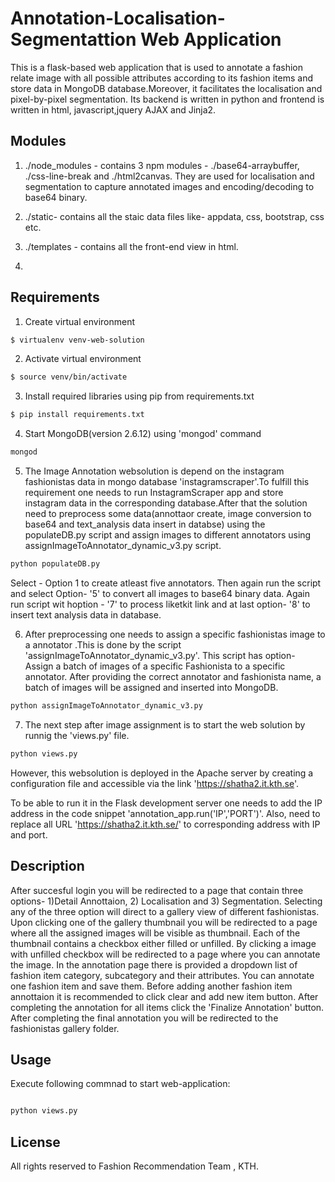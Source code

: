 Annotation-Localisation-Segmentattion Web Application
==========================

This is a flask-based web application that is used to annotate a fashion relate image  with all possible attributes according to its fashion items and store data in MongoDB database.Moreover, it facilitates the localisation and pixel-by-pixel segmentation. Its backend is written in python and frontend is written in html, javascript,jquery AJAX and Jinja2. 

Modules 
-----
1. ./node_modules - contains 3 npm modules - ./base64-arraybuffer, ./css-line-break and ./html2canvas. They are used for localisation and segmentation to capture annotated images and encoding/decoding to base64 binary. 

2. ./static- contains all the staic data files like- appdata, css, bootstrap, css etc.
3. ./templates - contains all the front-end view in html.
4. 

Requirements 
-----
1. Create virtual environment
```bash
$ virtualenv venv-web-solution
```

2. Activate virtual environment 
```bash
$ source venv/bin/activate
```
3. Install required libraries using pip from requirements.txt

```bash
$ pip install requirements.txt
```
4. Start MongoDB(version 2.6.12) using 'mongod' command
```bash
mongod
```
5. The Image Annotation websolution is depend on the instagram fashionistas data in mongo database 'instagramscraper'.To fulfill this requirement one needs to run InstagramScraper app and store instagram data in the corresponding database.After that the solution need to preprocess some data(annottaor create, image conversion to base64 and text_analysis data insert in databse) using the populateDB.py script and assign images to different annotators using assignImageToAnnotator_dynamic_v3.py script.

```bash
python populateDB.py
```
Select - Option 1 to create atleast five annotators. Then again run the script and select Option- '5' to convert all images to base64 binary data. Again run script wit hoption - '7' to process liketkit link and at last option- '8' to insert text analysis data in database.

6. After preprocessing one needs to assign a specific fashionistas image to a annotator .This is done by the script 'assignImageToAnnotator_dynamic_v3.py'. This script has  option-  Assign a batch of images of a specific Fashionista to a specific annotator. After providing the correct annotator and fashionista name, a batch of images will be assigned and inserted into MongoDB.

```bash
python assignImageToAnnotator_dynamic_v3.py
```
7. The next step after image assignment is to start the web solution by runnig the 'views.py' file.

```bash
python views.py

```
However, this websolution is deployed in the Apache server by creating a configuration file and accessible via the link 'https://shatha2.it.kth.se'.

To be able to run it in the Flask development server one needs to add the IP address in the code snippet 'annotation_app.run('IP','PORT')'. Also, need to replace all URL 'https://shatha2.it.kth.se/' to corresponding address with IP and port.

Description
-----

After succesful login you will be redirected to a page that contain three options- 1)Detail Annottaion, 2) Localisation and 3) Segmentation. Selecting any of the three option will direct to a gallery view of different fashionistas. Upon clicking one of the gallery thumbnail you will be redirected to a page where all the assigned images will be visible as thumbnail. Each of the thumbnail contains a checkbox either filled or unfilled.  By clicking a image with unfilled checkbox will be redirected to a page where you can annotate the image. In the annotation page there is provided a dropdown list of fashion item category, subcategory and their attributes. You can annotate one fashion item  and save them. Before adding another fashion item annottaion it is recommended to click clear and add new item button. After completing the annotation for all items click the 'Finalize Annotation' button. After completing the final annotation you will be redirected to the fashionistas gallery folder. 

Usage
-----
Execute following commnad to start web-application:
```bash

python views.py

```



License
-------
All rights reserved to Fashion Recommendation Team , KTH.